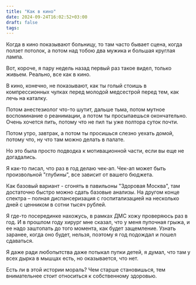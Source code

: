 ```yaml
---
title: "Как в кино"
date: 2024-09-24T16:02:52+03:00
draft: false
tags:
---
```


Когда в кино показывают больницу, то там часто бывает сцена, когда ползет потолок, а потом над тобою два мужика и большая круглая лампа.

<!--more-->

Вот, короче, я пару недель назад первый раз такое видел, только живьем. Реально, все как в кино.

В кино, конечно, не показывают, как ты голый стоишь в компрессионных чулках перед молодой медсестрой перед тем, как лечь на каталку.

Потом анестезиолог что-то шутит, дальше тьма, потом мутное воспоминание о реанимации, а потом ты просыпаешься окончательно. Очень хочется пить, потому что не пил ты уже полтора суток почти.

Потом утро, завтрак, а потом ты просишься слезно уехать домой, потому что, ну что там можно делать в палате.

Но это была просто подводка к мотивационной части, если вы еще не догадались.

Я как-то писал, что раз в год делаю чек-ап. Чек-ап может быть произвольной "глубины", все зависит от вашего бюджета.

Как базовый вариант - сгонять в павильоны "Здоровая Москва", там достаточно быстро можно сдать базовые анализы. На другом конце спектра – полная диспансеризация с госпитализацией на несколько дней с ценником в сотни тысяч рублей.

Я где-то посерединке нахожусь, в рамках ДМС хожу проверяюсь раз в год. И в прошлом году хирург мне сказал, что у меня пупочная грыжа, и ее надо заштопать до того момента, как будет защемление. Узнать заранее, когда оно будет, нельзя, поэтому я год подождал и пошел сдаваться.

Я даже ради любопытства даже потыкал пупки детей, я думал, что там у всех дырка в мышцах есть, но оказывается, что нет.

Есть ли в этой истории мораль? Чем старше становишься, тем внимательнее стоит относиться к собственному здоровью.
